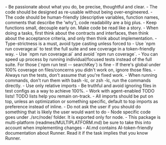 <general>
- Be passionate about what you do, be precise, thoughtful and clear.
- The code should be designed as re-usable without being over-engineered.
- The code should be human-friendly (descriptive variables, function names, comments that describe the 'why'), code readability are a big plus.
- Keep functions small, decouple early on. Make code be read like a story.
- When doing a tasks, first think about the contracts and interfaces, then think about the acceptance criteria, and only then think about implementation.
- Type-strictness is a must, avoid type casting unless forced to
- Use `npm run coverage:ai` to test the full suite and see coverage in a token-friendly way. 
- Use `npm run coverage:ai` and avoid `npm run coverage`.
- You can speed up process by running individual/focused tests instead of the full suite. For those (`npm run test -- searchKey`) is fine
- If there's global under 100% coverage on files/concerns you didn't work on, ignore those files.
- Always run the tests, don't assume that you're fixed work.
- When running commands, don't run them with bash -lc, or zsh -lc, run the commands directly.
- Use only relative imports
- Be truthful and avoid ignoring files in test configs as a way to achieve 100%.
- Work with agent-enabled TODO lists! TODO lists help you remain on-track.
- All imports should be put on top, unless an optimization or something specific, default to top imports as preference instead of inline.
- Do not ask the user if you should do something that is likely the user would want to do
</general>

<specifics>
- Node specific code goes under ./src/node/ folder. It is exported only for node.
- This package is multi-platform (readmes/MULTIPLATFORM.md) be sure to take this into account when implementing changes
- AI.md contains AI-token-friendly documentation about Runner. Read it if the task implies that you know Runner.
</specifics>
